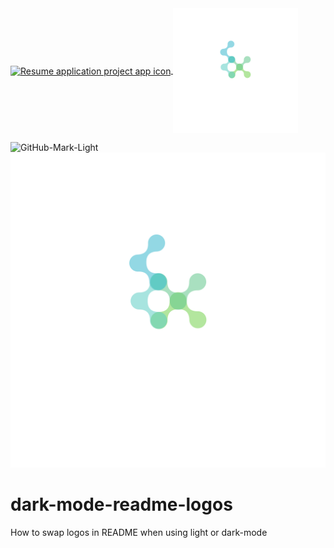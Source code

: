 <a href="https://polypheny.org/">
    <img align="center" width="200" height="200" src="https://raw.githubusercontent.com/polypheny/Admin/master/Logo/logo-transparent.png#gh-light-mode-only" alt="Resume application project app icon">
    <img align="center" width="200" height="200" src="https://raw.githubusercontent.com/polypheny/Admin/master/Logo/logo-white-text.png#gh-dark-mode-only" alt="Resume application project app icon">
</a>


![GitHub-Mark-Light](https://raw.githubusercontent.com/polypheny/Admin/master/Logo/logo-transparent.png#gh-light-mode-only)![GitHub-Mark-Dark](https://raw.githubusercontent.com/polypheny/Admin/master/Logo/logo-white-text.png#gh-dark-mode-only)

# dark-mode-readme-logos
How to swap logos in README when using light or dark-mode 



